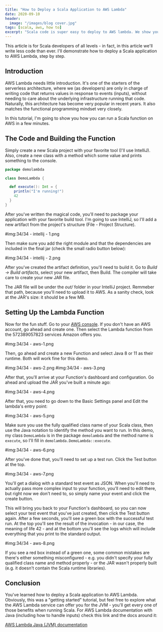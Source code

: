 ```yaml
---
title: "How to Deploy a Scala Application to AWS Lambda"
date: 2020-09-10
header:
  image: "/images/blog cover.jpg"
tags: [scala, aws, how to]
excerpt: "Scala code is super easy to deploy to AWS lambda. We show you how in this step by step tutorial."
---
```

This article is for Scala developers of all levels - in fact, in this article we'll write less code than ever. I'll demonstrate how to deploy a Scala application to AWS Lambda, step by step.

## Introduction

AWS Lambda needs little introduction. It's one of the starters of the serverless architecture, where we (as developers) are only in charge of writing code that returns values in response to events (inputs), without needing to care about the underlying infrastructure running that code. Naturally, this architecture has become very popular in recent years. It also matches the functional programming mindset very closely.

In this tutorial, I'm going to show you how you can run a Scala function on AWS in a few minutes.

## The Code and Building the Function

Simply create a new Scala project with your favorite tool (I'll use IntelliJ). Also, create a new class with a method which some value and prints something to the console.

```scala
package demolambda

class DemoLambda {

  def execute(): Int = {
    println("I'm running!")
    42
  }
}
```

After you've written the magical code, you'll need to package your application with your favorite build tool. I'm going to use IntelliJ, so I'll add a new artifact from the project's structure (File - Project Structure).

#img:34/34 - intellij - 1.png

Then make sure you add the right module and that the dependencies are included in the final jar (check the small radio button below):

#img:34/34 - intellij - 2.png

After you've created the artifact definition, you'll need to build it. Go to _Build -> Build artifacts_, select your new artifact, then Build. The compiler will take care to create your new JAR file.

The JAR file will be under the _out/_ folder in your IntelliJ project. Remmeber that path, because you'll need to upload it to AWS. As a sanity check, look at the JAR's size: it should be a few MB.

## Setting Up the Lambda Function

Now for the fun stuff. Go to your <a href="console.aws.amazon.com">AWS console</a>. If you don't have an AWS account, go ahead and create one. Then select the Lambda function from the 572389057823 services Amazon offers you.

#img:34/34 - aws-1.png

Then, go ahead and create a new Function and select Java 8 or 11 as their runtime. Both will work fine for this demo.

#img:34/34 - aws-2.png
#img:34/34 - aws-3.png

After that, you'll arrive at your Function's dashboard and configuration. Go ahead and upload the JAR you've built a minute ago:

#img:34/34 - aws-4.png

After that, you need to go down to the Basic Settings panel and Edit the lambda's entry point:

#img:34/34 - aws-5.png

Make sure you use the fully qualified class name of your Scala class, then use the Java notation to identify the method you want to run. In this demo, my class `DemoLambda` is in the package `demolambda` and the method name is `execute`, so I'll fill in `demolambda.DemoLambda::execute`.

#img:34/34 - aws-6.png

After you've done that, you'll need to set up a test run. Click the Test button at the top.

#img:34/34 - aws-7.png

You'll get a dialog with a standard test event as JSON. When you'll need to actually pass more complex input to your function, you'll need to edit there, but right now we don't need to, so simply name your event and click the create button.

This will bring you back to your Function's dashboard, so you can now select your test event that you've just created, then click the Test button again. After a few seconds, you'll see a green box with the successful test run. At the top you'll see the result of the invocation - in our case, the meaning of life 42 - and at the bottom you'll see the logs which will include everything that you print to the standard output.

#img:34/34 - aws-8.png

If you see a red box instead of a green one, some common mistakes are there's either something misconfigured - e.g. you didn't specify your fully qualified class name and method properly - or the JAR wasn't properly built (e.g. it doesn't contain the Scala runtime libraries).

## Conclusion

You've learned how to deploy a Scala application to AWS Lambda. Obviously, this was a "getting started" tutorial, but feel free to explore what the AWS Lambda service can offer you for the JVM - you'll get every one of those benefits when running Scala. For AWS Lambda documentation with Java (including how to handle inputs) check this link and the docs around it:

<a href="https://docs.aws.amazon.com/lambda/latest/dg/java-samples.html">AWS Lambda Java (JVM) documentation</a>